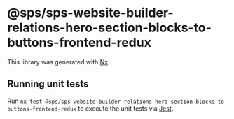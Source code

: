 # @sps/sps-website-builder-relations-hero-section-blocks-to-buttons-frontend-redux

This library was generated with [Nx](https://nx.dev).

## Running unit tests

Run `nx test @sps/sps-website-builder-relations-hero-section-blocks-to-buttons-frontend-redux` to execute the unit tests via [Jest](https://jestjs.io).
